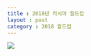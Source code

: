 ```yaml
---
title : 2018년 러시아 월드컵
layout : post
category : 2018 월드컵
---
```

![](http://tv03.search.naver.net/thm?size=152x114&q=http://sstatic.naver.net/keypage/image/dss/162/41/15/07/162_2411507_main_image_1426132246894.jpg?type=w740)
